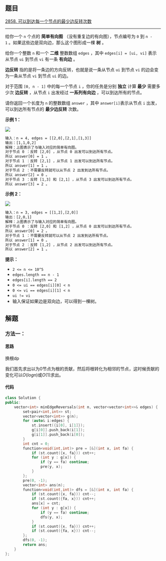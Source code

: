 ## 题目

[2858. 可以到达每一个节点的最少边反转次数](https://leetcode.cn/problems/minimum-edge-reversals-so-every-node-is-reachable/description/)

---

给你一个 `n` 个点的 **简单有向图** （没有重复边的有向图），节点编号为 `0` 到 `n - 1` 。如果这些边是双向边，那么这个图形成一棵 **树** 。

给你一个整数 `n` 和一个 **二维** 整数数组 `edges` ，其中 `edges[i] = [ui, vi]` 表示从节点 `ui` 到节点 `vi` 有一条 **有向边** 。

**边反转** 指的是将一条边的方向反转，也就是说一条从节点 `ui` 到节点 `vi` 的边会变为一条从节点 `vi` 到节点 `ui` 的边。

对于范围 `[0, n - 1]` 中的每一个节点 `i` ，你的任务是分别 **独立** 计算 **最少** 需要多少次 **边反转** ，从节点 `i` 出发经过 **一系列有向边** ，可以到达所有的节点。

请你返回一个长度为 `n` 的整数数组 `answer` ，其中 `answer[i]`表示从节点 `i` 出发，可以到达所有节点的 **最少边反转** 次数。

  

**示例 1：**

![](https://assets.leetcode.com/uploads/2023/08/26/image-20230826221104-3.png)

```txt
输入：n = 4, edges = [[2,0],[2,1],[1,3]]
输出：[1,1,0,2]
解释：上图表示了与输入对应的简单有向图。
对于节点 0 ：反转 [2,0] ，从节点 0 出发可以到达所有节点。
所以 answer[0] = 1 。
对于节点 1 ：反转 [2,1] ，从节点 1 出发可以到达所有节点。
所以 answer[1] = 1 。
对于节点 2 ：不需要反转就可以从节点 2 出发到达所有节点。
所以 answer[2] = 0 。
对于节点 3 ：反转 [1,3] 和 [2,1] ，从节点 3 出发可以到达所有节点。
所以 answer[3] = 2 。
```

**示例 2：**

![](https://assets.leetcode.com/uploads/2023/08/26/image-20230826225541-2.png)

```txt
输入：n = 3, edges = [[1,2],[2,0]]
输出：[2,0,1]
解释：上图表示了与输入对应的简单有向图。
对于节点 0 ：反转 [2,0] 和 [1,2] ，从节点 0 出发可以到达所有节点。
所以 answer[0] = 2 。
对于节点 1 ：不需要反转就可以从节点 2 出发到达所有节点。
所以 answer[1] = 0 。
对于节点 2 ：反转 [1,2] ，从节点 2 出发可以到达所有节点。
所以 answer[2] = 1 。
```
  

**提示：**

-   `2 <= n <= 10^5`
-   `edges.length == n - 1`
-   `edges[i].length == 2`
-   `0 <= ui == edges[i][0] < n`
-   `0 <= vi == edges[i][1] < n`
-   `ui != vi`
-   输入保证如果边是双向边，可以得到一棵树。

  

## 解题

### 方法一：

#### 思路

换根dp

我们首先求出以为0节点为根的贡献，然后将根转化为相邻的节点，这时候贡献的变化可以$O(logn)$或$O(1)$求出。


#### 代码

```C++
class Solution {
public:
    vector<int> minEdgeReversals(int n, vector<vector<int>>& edges) {
        set<pair<int,int>> st;
        vector<vector<int>> g(n);
        for (auto& i:edges) {
            st.insert({i[0], i[1]});
            g[i[0]].push_back(i[1]);
            g[i[1]].push_back(i[0]);
        }
        int cnt = 0;
        function<void(int,int)> pre = [&](int x, int fa) {
            if (st.count({x, fa})) cnt++;
            for (int y : g[x]) {
                if (y == fa) continue;
                pre(y, x);
            }
        };
        pre(0, -1);
        vector<int> ans(n);
        function<void(int,int)> dfs = [&](int x, int fa) {
            if (st.count({x, fa})) cnt--;
            if (st.count({fa, x})) cnt++;
            ans[x] = cnt;
            for (int y : g[x]) {
                if (y == fa) continue;
                dfs(y, x);
            }
            if (st.count({x, fa})) cnt++;
            if (st.count({fa, x})) cnt--;
        };
        dfs(0, -1);
        return ans;
    }
};
```

